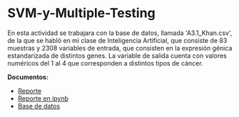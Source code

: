 # SVM-y-Multiple-Testing

En esta actividad se trabajara con la base de datos, llamada 'A3.1_Khan.csv', de la que se habló en mi clase de Inteligencia Artificial, que consiste de 83 muestras y 2308 variables de entrada, que consisten en la expresión génica estandarizada de distintos genes. La variable de salida cuenta con valores numéricos del 1 al 4 que
corresponden a distintos tipos de cáncer.


**Documentos:**

- [Reporte](A3_1_594557.html)
- [Reporte en ipynb](A3_1_594557.ipynb)
- [Base de datos](A3.1_Khan.csv)

